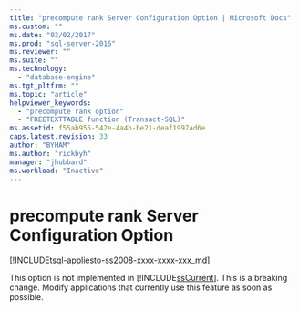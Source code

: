 ```yaml
---
title: "precompute rank Server Configuration Option | Microsoft Docs"
ms.custom: ""
ms.date: "03/02/2017"
ms.prod: "sql-server-2016"
ms.reviewer: ""
ms.suite: ""
ms.technology: 
  - "database-engine"
ms.tgt_pltfrm: ""
ms.topic: "article"
helpviewer_keywords: 
  - "precompute rank option"
  - "FREETEXTTABLE function (Transact-SQL)"
ms.assetid: f55ab955-542e-4a4b-be21-deaf1997ad6e
caps.latest.revision: 33
author: "BYHAM"
ms.author: "rickbyh"
manager: "jhubbard"
ms.workload: "Inactive"
---
```

# precompute rank Server Configuration Option
[!INCLUDE[tsql-appliesto-ss2008-xxxx-xxxx-xxx_md](../../includes/tsql-appliesto-ss2008-xxxx-xxxx-xxx-md.md)]

  This option is not implemented in [!INCLUDE[ssCurrent](../../includes/sscurrent-md.md)]. This is a breaking change. Modify applications that currently use this feature as soon as possible.  
  
  
